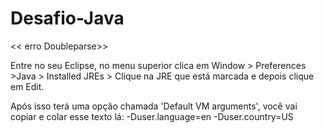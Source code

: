 # Desafio-Java
<< erro Doubleparse>>

Entre no seu Eclipse, no menu superior clica em Window > Preferences >Java > Installed JREs > Clique na JRE que está marcada e depois clique em Edit.

Após isso terá uma opção chamada 'Default VM arguments', você vai copiar e colar esse texto lá:
-Duser.language=en -Duser.country=US

